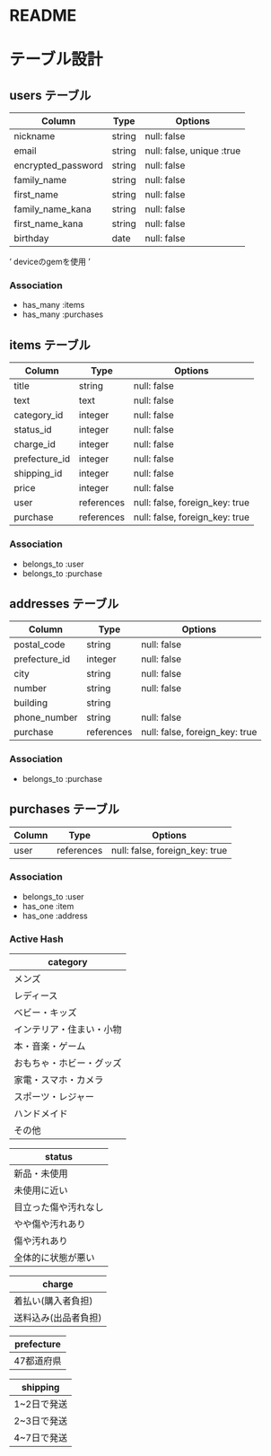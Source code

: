# README

# テーブル設計

## users テーブル

| Column             | Type       | Options                    |
| ------------------ | ---------- | ------------------------   |
| nickname           | string     | null: false                |
| email              | string     | null: false, unique :true  |
| encrypted_password | string     | null: false                |
| family_name        | string     | null: false                |
| first_name         | string     | null: false                |
| family_name_kana   | string     | null: false                |
| first_name_kana    | string     | null: false                |
| birthday           | date       | null: false                |

’
deviceのgemを使用
’

### Association

- has_many :items
- has_many :purchases


## items テーブル

| Column        | Type       | Options                        |
| ------------- | ---------- | ------------------------------ |
| title         | string     | null: false                    |
| text          | text       | null: false                    |
| category_id   | integer    | null: false                    |
| status_id     | integer    | null: false                    |
| charge_id     | integer    | null: false                    |
| prefecture_id | integer    | null: false                    |
| shipping_id   | integer    | null: false                    |
| price         | integer    | null: false                    |
| user          | references | null: false, foreign_key: true |
| purchase      | references | null: false, foreign_key: true |


### Association

- belongs_to :user
- belongs_to :purchase


## addresses テーブル
| Column        | Type       | Options                        |
| ------------  | ---------- | ------------------------------ |
| postal_code   | string     | null: false                    |
| prefecture_id | integer    | null: false                    |
| city          | string     | null: false                    |
| number        | string     | null: false                    |
| building      | string     |                                |
| phone_number  | string     | null: false                    |
| purchase      | references | null: false, foreign_key: true |


### Association
- belongs_to :purchase


## purchases テーブル
| Column        | Type       | Options                        |
| ------------  | ---------- | ------------------------------ |
| user          | references | null: false, foreign_key: true |


### Association
- belongs_to :user
- has_one    :item
- has_one    :address


### Active Hash

| category          |
| ----------------- |
| メンズ              |
| レディース           |
| ベビー・キッズ        |
| インテリア・住まい・小物|
| 本・音楽・ゲーム       |
| おもちゃ・ホビー・グッズ|
| 家電・スマホ・カメラ   |
| スポーツ・レジャー     |
| ハンドメイド          |
| その他               |

| status            |
| ----------------- |
| 新品・未使用         |
| 未使用に近い        |
| 目立った傷や汚れなし |
| やや傷や汚れあり     |
| 傷や汚れあり        |
| 全体的に状態が悪い   |

| charge            |
| ----------------- |
| 着払い(購入者負担)    |
| 送料込み(出品者負担)  |

| prefecture    |
| -------   |
| 47都道府県 |

| shipping   |
| ---------- |
| 1~2日で発送 |
| 2~3日で発送 |
| 4~7日で発送 |